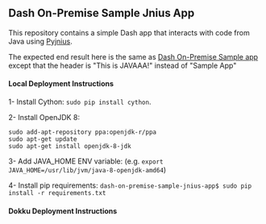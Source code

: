## Dash On-Premise Sample Jnius App

This repository contains a simple Dash app that interacts with code from Java using [Pyjnius](http://pyjnius.readthedocs.io/en/latest/).

The expected end result here is the same as [Dash On-Premise Sample app](https://github.com/plotly/dash-on-premise-sample-app) except that the header is "This is JAVAAA!" instead of "Sample App"

#### Local Deployment Instructions

1- Install Cython: `sudo pip install cython`.

2- Install OpenJDK 8:

	sudo add-apt-repository ppa:openjdk-r/ppa
	sudo apt-get update
	sudo apt-get install openjdk-8-jdk

3- Add JAVA_HOME ENV variable: (e.g. `export JAVA_HOME=/usr/lib/jvm/java-8-openjdk-amd64`)

4- Install pip requirements: `dash-on-premise-sample-jnius-app$ sudo pip install -r requirements.txt`

#### Dokku Deployment Instructions

